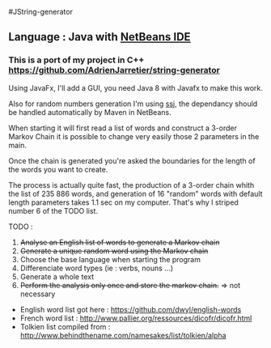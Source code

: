 #JString-generator

## Language : Java with [NetBeans IDE](https://netbeans.org/)

### This is a port of my project in C++ https://github.com/AdrienJarretier/string-generator

Using JavaFx, I'll add a GUI, you need Java 8 with Javafx to make this work.

Also for random numbers generation I'm using [ssj](https://github.com/umontreal-simul/ssj),
the dependancy should be handled automatically by Maven in NetBeans.



When starting it will first read a list of words and construct a 3-order Markov Chain
it is possible to change very easily those 2 parameters in the main.

Once the chain is generated you're asked the boundaries for the length of the words you want to create.

The process is actually quite fast, the production of a 3-order chain whith the list of 235 886 words, and generation of 16 "random" words with default length parameters takes 1.1 sec on my computer. That's why I striped number 6 of the TODO list.

TODO :

1. ~~Analyse an English list of words to generate a Markov chain~~
2. ~~Generate a unique random word using the Markov chain~~
3. Choose the base language when starting the program
4. Differenciate word types (ie : verbs, nouns ...)
5. Generate a whole text
6. ~~Perform the analysis only once and store the markov chain.~~ => not necessary


- English word list got here : https://github.com/dwyl/english-words
- French word list : http://www.pallier.org/ressources/dicofr/dicofr.html
- Tolkien list compiled from : http://www.behindthename.com/namesakes/list/tolkien/alpha

